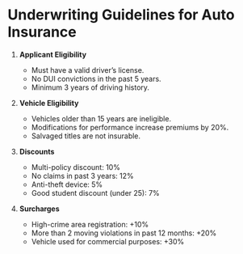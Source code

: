 # Underwriting Guidelines for Auto Insurance

1. **Applicant Eligibility**
   - Must have a valid driver’s license.
   - No DUI convictions in the past 5 years.
   - Minimum 3 years of driving history.

2. **Vehicle Eligibility**
   - Vehicles older than 15 years are ineligible.
   - Modifications for performance increase premiums by 20%.
   - Salvaged titles are not insurable.

3. **Discounts**
   - Multi-policy discount: 10%
   - No claims in past 3 years: 12%
   - Anti-theft device: 5%
   - Good student discount (under 25): 7%

4. **Surcharges**
   - High-crime area registration: +10%
   - More than 2 moving violations in past 12 months: +20%
   - Vehicle used for commercial purposes: +30%

